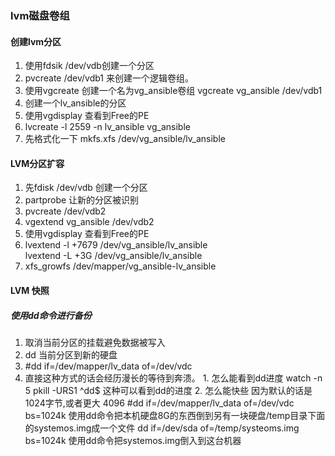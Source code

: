 ### lvm磁盘卷组
#### 创建lvm分区
1. 使用fdsik /dev/vdb创建一个分区
2. pvcreate /dev/vdb1 来创建一个逻辑卷组。
3. 使用vgcreate 创建一个名为vg_ansible卷组  vgcreate vg_ansible /dev/vdb1
4. 创建一个lv_ansible的分区
  1. 使用vgdisplay 查看到Free的PE
  2. lvcreate -l 2559 -n lv_ansible vg_ansible
5. 先格式化一下 mkfs.xfs /dev/vg_ansible/lv_ansible


#### LVM分区扩容
1. 先fdisk /dev/vdb 创建一个分区
2. partprobe  让新的分区被识别
3. pvcreate /dev/vdb2
4. vgextend vg_ansible /dev/vdb2
5. 使用vgdisplay 查看到Free的PE
6.  lvextend -l +7679  /dev/vg_ansible/lv_ansible  
    lvextend -L +3G /dev/vg_ansible/lv_ansible
7. xfs_growfs /dev/mapper/vg_ansible-lv_ansible

#### LVM 快照
##### 使用dd命令进行备份
1. 取消当前分区的挂载避免数据被写入
2. dd 当前分区到新的硬盘
  1. #dd if=/dev/mapper/lv_data  of=/dev/vdc
  2. 直接这种方式的话会经历漫长的等待到奔溃。
    1. 怎么能看到dd进度
      watch -n 5 pkill -URS1 ^dd$
      这种可以看到dd的进度
    2. 怎么能快些
      因为默认的话是1024字节,或者更大 4096
      #dd if=/dev/mapper/lv_data  of=/dev/vdc bs=1024k
      使用dd命令把本机硬盘8G的东西倒到另有一块硬盘/temp目录下面的systemos.img成一个文件
      dd if=/dev/sda of=/temp/systeoms.img bs=1024k
      使用dd命令把systemos.img倒入到这台机器
